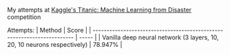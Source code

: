 My attempts at [Kaggle's Titanic: Machine Learning from Disaster](https://www.kaggle.com/c/titanic) competition

Attempts:
| Method                                                                  | Score   |
| ----------------------------------------------------------------------- | -----   |
| Vanilla deep neural network (3 layers, 10, 20, 10 neurons respectively) | 78.947% |
